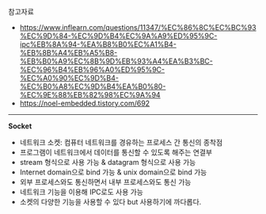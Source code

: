 참고자료
- https://www.inflearn.com/questions/11347/%EC%86%8C%EC%BC%93%EC%9D%84-%EC%9D%B4%EC%9A%A9%ED%95%9C-ipc%EB%8A%94-%EA%B8%B0%EC%A1%B4-%EB%8B%A4%EB%A5%B8-%EB%B0%A9%EC%8B%9D%EB%93%A4%EA%B3%BC-%EC%96%B4%EB%96%A0%ED%95%9C-%EC%A0%90%EC%9D%B4-%EC%B0%A8%EC%9D%B4%EA%B0%80-%EC%9E%88%EB%82%98%EC%9A%94
- https://noel-embedded.tistory.com/692
---
**Socket**
- 네트워크 소켓: 컴퓨터 네트워크를 경유하는 프로세스 간 통신의 종착점
- 프로그램이 네트워크에서 데이터를 통신할 수 있도록 해주는 연결부
- stream 형식으로 사용 가능 & datagram 형식으로 사용 가능
- Internet domain으로 bind 가능 & unix domain으로 bind 가능
- 외부 프로세스와도 통신하면서 내부 프로세스와도 통신 가능
- 네트워크 기능을 이용해 IPC로도 사용 가능
- 소켓의 다양한 기능을 사용할 수 있다 but 사용하기에 까다롭다.